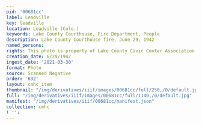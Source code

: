 ```yaml
---
pid: '00681cc'
label: Leadville
key: leadville
location: Leadville (Colo.)
keywords: Lake County Courthouse, Fire Department, People
description: Lake County Courthouse fire, June 29, 1942
named_persons: 
rights: This photo is property of Lake County Civic Center Association.
creation_date: 6/29/1942
ingest_date: '2021-03-30'
format: Photo
source: Scanned Negative
order: '632'
layout: cmhc_item
thumbnail: "/img/derivatives/iiif/images/00681cc/full/250,/0/default.jpg"
full: "/img/derivatives/iiif/images/00681cc/full/1140,/0/default.jpg"
manifest: "/img/derivatives/iiif/00681cc/manifest.json"
collection: cmhc
! '': 
---
```


